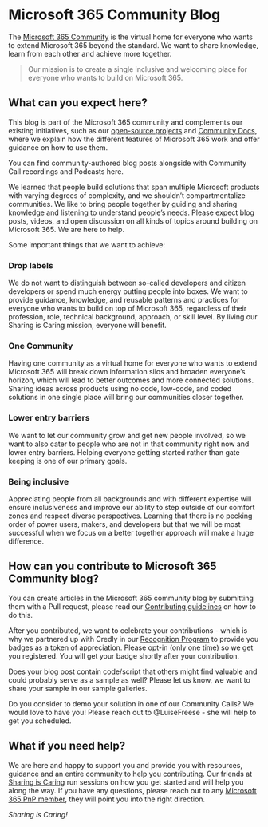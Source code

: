 # Microsoft 365 Community Blog

The [Microsoft 365 Community](https://aka.ms/m365pnp) is the virtual home for everyone who wants to extend Microsoft 365 beyond the standard. We want to share knowledge, learn from each other and achieve more together.

> Our mission is to create a single inclusive and welcoming place for everyone who wants to build on Microsoft 365.  

## What can you expect here?

This blog is part of the Microsoft 365 community and complements our existing initiatives, such as our [open-source projects](https://github.com/pnp) and [Community Docs](https://docs.microsoft.com/microsoft-365/community/), where we explain how the different features of Microsoft 365 work and offer guidance on how to use them.

You can find community-authored blog posts alongside with Community Call recordings and Podcasts here.

We learned that people build solutions that span multiple Microsoft products with varying degrees of complexity, and we shouldn’t compartmentalize communities. We like to bring people together by guiding and sharing knowledge and listening to understand people’s needs. Please expect blog posts, videos, and open discussion on all kinds of topics around building on Microsoft 365. We are here to help.  

Some important things that we want to achieve:

### Drop labels

We do not want to distinguish between so-called developers and citizen developers or spend much energy putting people into boxes. We want to provide guidance, knowledge, and reusable patterns and practices for everyone who wants to build on top of Microsoft 365, regardless of their profession, role, technical background, approach, or skill level. By living our Sharing is Caring mission, everyone will benefit.  

### One Community

Having one community as a virtual home for everyone who wants to extend Microsoft 365 will break down information silos and broaden everyone’s horizon, which will lead to better outcomes and more connected solutions. Sharing ideas across products using no code, low-code, and coded solutions in one single place will bring our communities closer together.  

### Lower entry barriers

We want to let our community grow and get new people involved, so we want to also cater to people who are not in that community right now and lower entry barriers. Helping everyone getting started rather than gate keeping is one of our primary goals.  

### Being inclusive

Appreciating people from all backgrounds and with different expertise will ensure inclusiveness and improve our ability to step outside of our comfort zones and respect diverse perspectives. Learning that there is no pecking order of power users, makers, and developers but that we will be most successful when we focus on a better together approach will make a huge difference.  

## How can you contribute to Microsoft 365 Community blog?

You can create articles in the Microsoft 365 community blog by submitting them with a Pull request, please read our [Contributing guidelines](CONTRIBUTING.md) on how to do this.

After you contributed, we want to celebrate your contributions - which is why we partnered up with Credly in our [Recognition Program](https://pnp.github.io/recognitionprogram/) to provide you badges as a token of appreciation. Please opt-in (only one time) so we get you registered. You will get your badge shortly after your contribution.

Does your blog post contain code/script that others might find valuable and could probably serve as a sample as well? Please let us know, we want to share your sample in our sample galleries.

Do you consider to demo your solution in one of our Community Calls? We would love to have you! Please reach out to @LuiseFreese - she will help to get you scheduled.

## What if you need help?

We are here and happy to support you and provide you with resources, guidance and an entire community to help you contributing. Our friends at [Sharing is Caring](https://aka.ms/sharing-is-caring) run sessions on how you get started and will help you along the way. If you have any questions, please reach out to any [Microsoft 365 PnP member](https://aka.ms/m365pnp), they will point you into the right direction.

_Sharing is Caring!_
